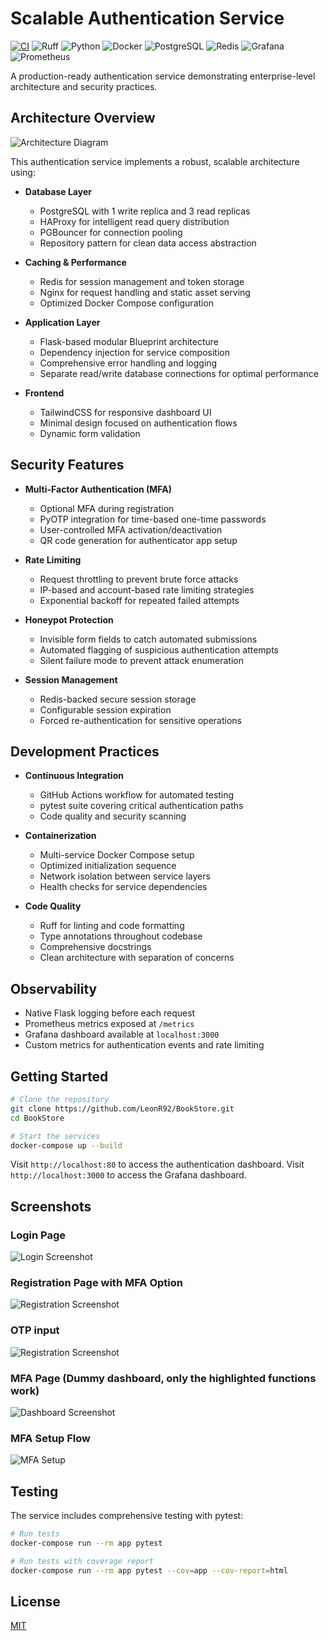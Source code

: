 # Scalable Authentication Service

[![CI](https://github.com/LeonR92/BookStore/actions/workflows/ci.yml/badge.svg)](https://github.com/LeonR92/BookStore/actions/workflows/ci.yml)
![Ruff](https://img.shields.io/badge/code%20style-ruff-000000.svg)
![Python](https://img.shields.io/badge/Python-3776AB?style=for-the-badge&logo=python&logoColor=white)
![Docker](https://img.shields.io/badge/Docker-2496ED?style=for-the-badge&logo=docker&logoColor=white)
![PostgreSQL](https://img.shields.io/badge/PostgreSQL-316192?style=for-the-badge&logo=postgresql&logoColor=white)
![Redis](https://img.shields.io/badge/Redis-DD0031?style=for-the-badge&logo=redis&logoColor=white)
![Grafana](https://img.shields.io/badge/Grafana-F46800?style=for-the-badge&logo=grafana&logoColor=white)
![Prometheus](https://img.shields.io/badge/Prometheus-E6522C?style=for-the-badge&logo=prometheus&logoColor=white)

A production-ready authentication service demonstrating enterprise-level architecture and security practices.

## Architecture Overview
![Architecture Diagram](diagram-export-13-03-2025-20_40_56.png)

This authentication service implements a robust, scalable architecture using:

- **Database Layer**
  - PostgreSQL with 1 write replica and 3 read replicas
  - HAProxy for intelligent read query distribution
  - PGBouncer for connection pooling
  - Repository pattern for clean data access abstraction

- **Caching & Performance**
  - Redis for session management and token storage
  - Nginx for request handling and static asset serving
  - Optimized Docker Compose configuration

- **Application Layer**
  - Flask-based modular Blueprint architecture
  - Dependency injection for service composition
  - Comprehensive error handling and logging
  - Separate read/write database connections for optimal performance

- **Frontend**
  - TailwindCSS for responsive dashboard UI
  - Minimal design focused on authentication flows
  - Dynamic form validation

## Security Features

- **Multi-Factor Authentication (MFA)**
  - Optional MFA during registration
  - PyOTP integration for time-based one-time passwords
  - User-controlled MFA activation/deactivation
  - QR code generation for authenticator app setup

- **Rate Limiting**
  - Request throttling to prevent brute force attacks
  - IP-based and account-based rate limiting strategies
  - Exponential backoff for repeated failed attempts

- **Honeypot Protection**
  - Invisible form fields to catch automated submissions
  - Automated flagging of suspicious authentication attempts
  - Silent failure mode to prevent attack enumeration

- **Session Management**
  - Redis-backed secure session storage
  - Configurable session expiration
  - Forced re-authentication for sensitive operations

## Development Practices

- **Continuous Integration**
  - GitHub Actions workflow for automated testing
  - pytest suite covering critical authentication paths
  - Code quality and security scanning

- **Containerization**
  - Multi-service Docker Compose setup
  - Optimized initialization sequence
  - Network isolation between service layers
  - Health checks for service dependencies

- **Code Quality**
  - Ruff for linting and code formatting
  - Type annotations throughout codebase
  - Comprehensive docstrings
  - Clean architecture with separation of concerns

## Observability
- Native Flask logging before each request
- Prometheus metrics exposed at `/metrics`
- Grafana dashboard available at `localhost:3000`
- Custom metrics for authentication events and rate limiting

## Getting Started

```bash
# Clone the repository
git clone https://github.com/LeonR92/BookStore.git
cd BookStore

# Start the services
docker-compose up --build
```

Visit `http://localhost:80` to access the authentication dashboard.
Visit `http://localhost:3000` to access the Grafana dashboard.

## Screenshots

### Login Page
![Login Screenshot](login.jpeg)
### Registration Page with MFA Option
![Registration Screenshot](registration.jpeg)
### OTP input
![Registration Screenshot](otp_input.jpeg)
### MFA Page (Dummy dashboard, only the highlighted functions work)
![Dashboard Screenshot](dashboard.jpeg)
### MFA Setup Flow
![MFA Setup](qrcode.jpeg)

## Testing

The service includes comprehensive testing with pytest:

```bash
# Run tests
docker-compose run --rm app pytest

# Run tests with coverage report
docker-compose run --rm app pytest --cov=app --cov-report=html
```

## License

[MIT](LICENSE)